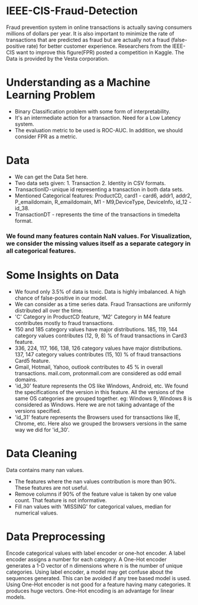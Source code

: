 # IEEE-CIS-Fraud-Detection
Fraud prevention system in online transactions is actually saving consumers millions of dollars per year. It is also important to minimize the rate of transactions that are predicted as fraud but are actually not a fraud (false-positive rate) for better customer experience. Researchers from the IEEE-CIS want to improve this figure(FPR) posted a competition in Kaggle. The Data is provided by the Vesta corporation.

# Understanding as a Machine Learning Problem
* Binary Classification problem with some form of interpretability.
* It's an intermediate action for a transaction. Need for a Low Latency system.
* The evaluation metric to be used is ROC-AUC. In addition, we should consider FPR as a metric.

# Data
* We can get the Data Set here.
* Two data sets given: 1. Transaction 2. Identity in CSV formats.
* TransactionID - unique id representing a transaction in both data sets.
* Mentioned Categorical features: ProductCD, card1 - card6, addr1, addr2, P_emaildomain, R_emaildomain, M1 - M9,DeviceType, DeviceInfo, id_12 - id_38.
* TransactionDT - represents the time of the transactions in timedelta format.

### We found many features contain NaN values. For Visualization, we consider the missing values itself as a separate category in all categorical features.

# Some Insights on Data

* We found only 3.5% of data is toxic. Data is highly imbalanced. A high chance of false-positive in our model.
* We can consider as a time series data. Fraud Transactions are uniformly distributed all over the time.
* 'C' Category in ProductCD feature, 'M2' Category in M4 feature contributes mostly to fraud transactions.
* 150 and 185 category values have major distributions. 185, 119, 144 category values contributes (12, 9, 8) % of fraud transactions in Card3 feature.
* 336, 224, 117, 166, 138, 126 category values have major distributions. 137, 147 category values contributes (15, 10) % of fraud transactions Card5 feature.
* Gmail, Hotmail, Yahoo, outlook contributes to 45 % in overall transactions. mail.com, protonmail.com are considered as odd email domains.
* 'id_30' feature represents the OS like Windows, Android, etc. We found the specifications of the version in this feature. All the versions of the same OS categories are grouped together. eg: Windows 9, Windows 8 is considered as Windows. Here we are not taking advantage of the versions specified.
* 'id_31' feature represents the Browsers used for transactions like IE, Chrome, etc. Here also we grouped the browsers versions in the same way we did for 'id_30'.

# Data Cleaning
Data contains many nan values. 
* The features where the nan values contribution is more than 90%. These features are not useful.
* Remove columns if 90% of the feature value is taken by one value count. That feature is not informative.
* Fill nan values with 'MISSING' for categorical values, median for numerical values.

# Data Preprocessing
Encode categorical values with label encoder or one-hot encoder. A label encoder assigns a number for each category. A One-Hot encoder generates a 1-D vector of n dimensions where n is the number of unique categories. Using label encoder, a model may get confuse about the sequences generated. This can be avoided if any tree based model is used. Using One-Hot encoder is not good for a feature having many categories. It produces huge vectors. One-Hot encoding is an advantage for linear models.
